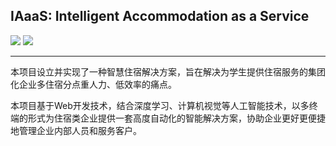 ## IAaaS: Intelligent Accommodation as a Service

![](https://img.shields.io/badge/language-java-orange.svg)
![](https://img.shields.io/badge/license-Apache_2.0-green.svg)

----

本项目设立并实现了一种智慧住宿解决方案，旨在解决为学生提供住宿服务的集团化企业多住宿分点重人力、低效率的痛点。

本项目基于Web开发技术，结合深度学习、计算机视觉等人工智能技术，以多终端的形式为住宿类企业提供一套高度自动化的智能解决方案，协助企业更好更便捷地管理企业内部人员和服务客户。